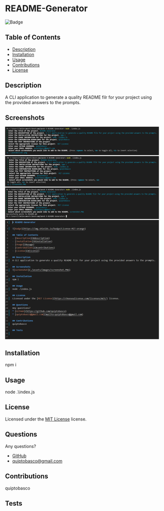 # README-Generator

![Badge](https://img.shields.io/badge/License-MIT-orange)

## Table of Contents
- [Description](#description)
- [Installation](#installation)
- [Usage](#usage)
- [Contributions](#contributions)
- [License](#license)

## Description
A CLI application to generate a quality README filr for your project using the provided answers to the prompts.

## Screenshots
![screenshot](./assets/images/screenshot.PNG)
![screenshot](./assets/images/screenshot2.PNG)
![screenshot](./assets/images/screenshot3.PNG)
![screenshot](./assets/images/screenshot4.PNG)

## Installation
npm i

## Usage
node .\index.js

## License 
Licensed under the [MIT License](https://choosealicense.com/licenses/mit/) license.

## Questions
Any questions?
* [GitHub](https://github.com/quiptobasco)
* [quiptobasco@gmail.com](mailto:quiptobasco@gmail.com)

## Contributions
quiptobasco

## Tests

